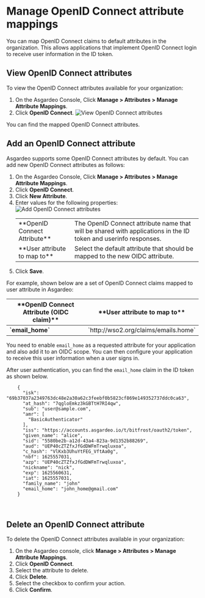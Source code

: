 # Manage OpenID Connect attribute mappings
You can map OpenID Connect claims to <a :href="$withBase('/guides/organization-settings/attributes/')">default attributes</a> in the organization. This allows applications that implement OpenID Connect login to receive user information in the ID token.

## View OpenID Connect attributes
To view the OpenID Connect attributes available for your organization:
1. On the Asgardeo Console, Click **Manage > Attributes > Manage Attribute Mappings**.
2. Click **OpenID Connect**.
   <img :src="$withBase('/assets/img/guides/organization/attributes/attribute-mappings/view-oidc-attributes.png')" alt="View OpenID Connect attributes">

You can find the mapped OpenID Connect attributes.

## Add an OpenID Connect attribute
Asgardeo supports some OpenID Connect attributes by default. You can add new OpenID Connect attributes as follows:

1. On the Asgardeo Console, Click **Manage > Attributes > Manage Attribute Mappings**.
2. Click **OpenID Connect**.
3. Click **New Attribute**.
4. Enter values for the following properties: 
   <img :src="$withBase('/assets/img/guides/organization/attributes/attribute-mappings/add-oidc-attribute-mapping.png')" alt="Add OpenID Connect attributes">
   <table>
         <tbody>
           <tr>
               <td>**OpenID Connect Attribute**</td>
               <td>The OpenID Connect attribute name that will be shared with applications in the ID token and userinfo responses.</td>
            </tr>
            <tr>
               <td>**User attribute to map to**</td>
               <td>Select the default attribute that should be mapped to the new OIDC attribute.</td>
            </tr>
         </tbody>
      </table>
5. Click **Save**.     

For example, shown below are a set of OpenID Connect claims mapped to user attribute in Asgardeo:
 <table>
      <thead>
            <tr>
               <th>**OpenID Connect Attribute (OIDC claim)**</th>
               <th>**User attribute to map to**</th>
            </tr>
      </thead>
      <tbody>
      <tr>
        <td><b>`email_home`</b></td>
        <td>`http://wso2.org/claims/emails.home` </td>
      </tr>
      </tbody>
    </table>

You need to enable `email_home` as a <a :href="$withBase('/guides/applications/user-attributes/enable-attributes-for-oidc-app/#select-user-attributes')">requested attribute</a> for your application and also add it to an OIDC scope. You can then configure your application to receive this user information when a user signs in.

After user authentication, you can find the `email_home` claim in the ID token as shown below.

``` no-line-numbers
    {
      "isk": "69b37037a2349763dc48e2a30a62c3feebf0b5823cf869e149352737ddc0ca63",
      "at_hash": "7qgloEmkz3kGBTtH7RI4qw",
      "sub": "user@sample.com",
      "amr": [
        "BasicAuthenticator"
      ],
      "iss": "https://accounts.asgardeo.io/t/bitfrost/oauth2/token",
      "given_name": "alice",
      "sid": "5580be2b-a12d-43a4-823a-9d1352b88269",
      "aud": "UEP40cZTZfxJfGdDWFmTrwqluxoa",
      "c_hash": "VlKxb3UhuYtFEG_VftAa0g",
      "nbf": 1625557031,
      "azp": "UEP40cZTZfxJfGdDWFmTrwqluxoa",
      "nickname": "nick",
      "exp": 1625560631,
      "iat": 1625557031,
      "family_name": "john"
      "email_home": "john_home@gmail.com"
    }
```

<br>

## Delete an OpenID Connect attribute
To delete the OpenID Connect attributes available in your organization:
1. On the Asgardeo console, click **Manage > Attributes > Manage Attribute Mappings**.
2. Click **OpenID Connect**.
3. Select the attribute to delete.
4. Click **Delete**.
5. Select the checkbox to confirm your action. 
6. Click **Confirm**.  
